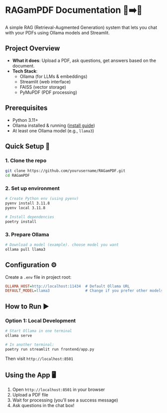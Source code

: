# **RAGamPDF Documentation** 📄➡️🤖

A simple RAG (Retrieval-Augmented Generation) system that lets you chat with your PDFs using Ollama models and Streamlit.

## **Project Overview**
- **What it does**: Upload a PDF, ask questions, get answers based on the document.
- **Tech Stack**: 
  - Ollama (for LLMs & embeddings)
  - Streamlit (web interface)
  - FAISS (vector storage)
  - PyMuPDF (PDF processing)

## **Prerequisites**
- Python 3.11+
- Ollama installed & running ([install guide](https://ollama.ai/download))
- At least one Ollama model (e.g., `llama3`)

## **Quick Setup** 🚀

### 1. Clone the repo
```bash
git clone https://github.com/yourusername/RAGamPDF.git
cd RAGamPDF
```

### 2. Set up environment
```bash
# Create Python env (using pyenv)
pyenv install 3.11.8
pyenv local 3.11.8

# Install dependencies
poetry install
```

### 3. Prepare Ollama
```bash
# Download a model (example). choose model you want
ollama pull llama3
```

## **Configuration** ⚙️
Create a `.env` file in project root:
```ini
OLLAMA_HOST=http://localhost:11434  # Default Ollama URL
DEFAULT_MODEL=llama3                # Change if you prefer other models
```

## **How to Run** ▶️

### **Option 1: Local Development**
```bash
# Start Ollama in one terminal
ollama serve

# In another terminal:
poetry run streamlit run frontend/app.py
```

<!-- ### **Option 2: Docker**
```bash
docker build -t ragampdf .
docker run -p 8501:8501 ragampdf
``` -->
Then visit `http://localhost:8501`

## **Using the App** 🖥️
1. Open `http://localhost:8501` in your browser
2. Upload a PDF file
3. Wait for processing (you'll see a success message)
4. Ask questions in the chat box!
